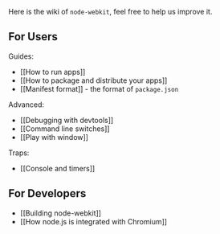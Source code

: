 Here is the wiki of `node-webkit`, feel free to help us improve it.

## For Users

Guides:

* [[How to run apps]]
* [[How to package and distribute your apps]]
* [[Manifest format]] - the format of `package.json`

Advanced:
* [[Debugging with devtools]]
* [[Command line switches]]
* [[Play with window]]

Traps:

* [[Console and timers]]

## For Developers

* [[Building node-webkit]]
* [[How node.js is integrated with Chromium]]
